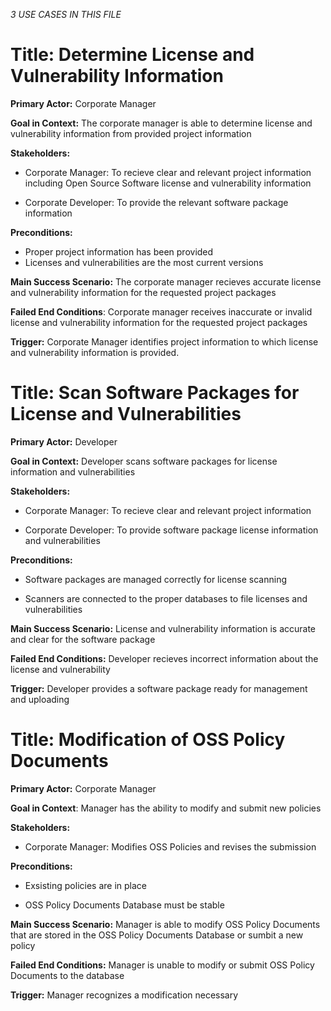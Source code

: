 *3 USE CASES IN THIS FILE*

# Title: Determine License and Vulnerability Information

**Primary Actor:** Corporate Manager

**Goal in Context:** The corporate manager is able to determine license and vulnerability information from provided project information

**Stakeholders:**

+ Corporate Manager: To recieve clear and relevant project information including Open Source Software license and vulnerability information

+ Corporate Developer: To provide the relevant software package information

**Preconditions:**

+ Proper project information has been provided
+ Licenses and vulnerabilities are the most current versions

**Main Success Scenario:** The corporate manager recieves accurate license and vulnerability information for the requested project packages 

**Failed End Conditions**: Corporate manager receives inaccurate or invalid license and vulnerability information for the requested project packages

**Trigger:** Corporate Manager identifies project information to which license and vulnerability information is provided.

# Title: Scan Software Packages for License and Vulnerabilities

**Primary Actor:** Developer

**Goal in Context:** Developer scans software packages for license information and vulnerabilities

**Stakeholders:**

+ Corporate Manager: To recieve clear and relevant project information

+ Corporate Developer: To provide software package license information and vulnerabilities

**Preconditions:**

+ Software packages are managed correctly for license scanning

+ Scanners are connected to the proper databases to file licenses and vulnerabilities

**Main Success Scenario:** License and vulnerability information is accurate and clear for the software package

**Failed End Conditions:** Developer recieves incorrect information about the license and vulnerability

**Trigger:** Developer provides a software package ready for management and uploading

# Title: Modification of OSS Policy Documents

**Primary Actor:** Corporate Manager

**Goal in Context**: Manager has the ability to modify and submit new policies

**Stakeholders:**

+ Corporate Manager: Modifies OSS Policies and revises the submission

**Preconditions:**

+ Exsisting policies are in place

+ OSS Policy Documents Database must be stable

**Main Success Scenario:** Manager is able to modify OSS Policy Documents that are stored in the OSS Policy Documents Database or sumbit a new policy

**Failed End Conditions:** Manager is unable to modify or submit OSS Policy Documents to the database

**Trigger:** Manager recognizes a modification necessary 


